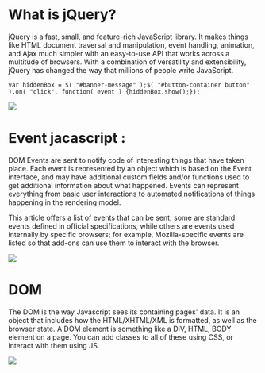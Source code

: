 # What is jQuery?

jQuery is a fast, small, and feature-rich JavaScript library. It makes things like HTML document traversal and manipulation,
event handling, animation, and Ajax much simpler with an easy-to-use API that works across a multitude of browsers. 
With a combination of versatility and extensibility, jQuery has changed the way that millions of people write JavaScript.

``` var hiddenBox = $( "#banner-message" );$( "#button-container button" ).on( "click", function( event ) {hiddenBox.show();}); ```

![](https://cdn0.scrvt.com/scrival/f12614ef3f2b8cd8/1511c0b9ee15/v/5c075ca353a3/19-DOM-Filtering-with-jQuery.jpg)

# Event jacascript :

DOM Events are sent to notify code of interesting things that have taken place. Each event is represented by an object which is based on the Event interface, and may have additional custom fields and/or functions used to get additional information about what happened. Events can represent everything from basic user interactions to automated notifications of things happening in the rendering model.

This article offers a list of events that can be sent; some are standard events defined in official specifications, while others are events used internally by specific browsers; for example, Mozilla-specific events are listed so that add-ons can use them to interact with the browser.

![](https://data-flair.training/blogs/wp-content/uploads/sites/2/2019/07/JavaScript-Event-Types.jpg)

# DOM

The DOM is the way Javascript sees its containing pages' data. It is an object that includes how the HTML/XHTML/XML is formatted, as well as the browser state. A DOM element is something like a DIV, HTML, BODY element on a page. You can add classes to all of these using CSS, or interact with them using JS.

![](https://simplesnippets.tech/wp-content/uploads/2018/10/what-is-document-object-model-in-JS-featured-image.jpg)
